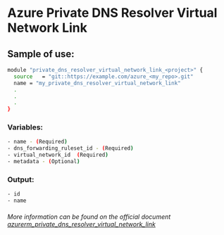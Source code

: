 # Azure Private DNS Resolver Virtual Network Link

## Sample of use:

```bash
module "private_dns_resolver_virtual_network_link_<project>" {
  source   = "git::https://example.com/azure_<my_repo>.git"
  name = "my_private_dns_resolver_virtual_network_link"
  .
  .
  .
}
```

### Variables:

```bash
- name - (Required)
- dns_forwarding_ruleset_id - (Required)
- virtual_network_id  (Required)
- metadata - (Optional)
```

### Output:

```bash
- id
- name
```

###### More information can be found on the official document [azurerm_private_dns_resolver_virtual_network_link](https://registry.terraform.io/providers/hashicorp/azurerm/latest/docs/resources/private_dns_resolver_virtual_network_link)